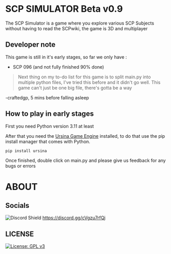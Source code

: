 # SCP SIMULATOR Beta v0.9
The SCP Simulator is a game where you explore various SCP Subjects without having to read the SCPwiki, the game is 3D and multiplayer
## Developer note
This game is still in it's early stages, so far we only have :
- SCP 096 (and not fully finished 90% done)

> Next thing on my to-do list for this game is to split main.py into multiple python files, I've tried this before and it didn't go well. This game can't just be one big file, there's gotta be a way

-craftedgp, 5 mins before falling asleep
## How to play in early stages
First you need Python version 3.11 at least

After that you need the [Ursina Game Engine](https://www.ursinaengine.org/) installed, to do that use the pip install manager that comes with Python.
```bash
pip install ursina
```
Once finished, double click on main.py and please give us feedback for any bugs or errors

# ABOUT
## Socials
![Discord Shield](https://dcbadge.limes.pink/api/server/https://discord.gg/cVgzu7rfQj) https://discord.gg/cVgzu7rfQj
## LICENSE
[![License: GPL v3](https://img.shields.io/badge/License-GPLv3-blue.svg)](https://www.gnu.org/licenses/gpl-3.0)
